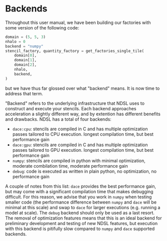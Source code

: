 # Backends

Throughout this user manual, we have been building our factories with some version of the following code:

``` py linenums="1"
domain = (5, 5, 3)
nhalo = 0
backend = "numpy"
stencil_factory, quantity_factory = get_factories_single_tile(
    domain[0],
    domain[1],
    domain[2],
    nhalo,
    backend,
)
```

but we have thus far glossed over what "backend" means. It is now time to address that term.

"Backend" refers to the underlying infrastructure that NDSL uses to construct and execute your stencils.
Each backend approaches acceleration a slightly different way, and by extention has different benefits
and drawbacks. NDSL has a total of four backends:

- `dace:cpu`: stencils are compiled in C and has multiple optimization passes tailored to CPU execution.
longest compilation time, but best performance gain
- `dace:gpu`: stencils are compiled in C and has multiple optimization passes tailored to GPU execution.
longest compilation time, but best performance gain
- `numpy`: stencils are compiled in python with minimal optimization, moderate combilation time, moderate
performance gain
- `debug`: code is executed as written in plain python, no optimization, no performance gain 

A couple of notes from this list: `dace` provides the best performance gain, but may come with a significant
compilation time that makes debugging difficult. For this reason, we advise that you work in `numpy` when
testing smaller code (the performance difference between `numpy` and `dace` will be minimal at this scale)
and swap to `dace` for larger executions (e.g. running a model at scale). The `debug` backend should only be
used as a last resort. The removal of optimization features means that this is an ideal backend for
preliminary development and testing of new NDSL features, but execution with this backend is pitifully slow
compared to `numpy` and `dace` supported backends.